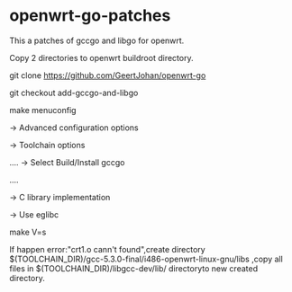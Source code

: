 # openwrt-go-patches

This a patches of gccgo and libgo for openwrt.

Copy 2 directories to openwrt buildroot directory.

git clone https://github.com/GeertJohan/openwrt-go

git checkout add-gccgo-and-libgo

make menuconfig

-> Advanced configuration options

-> Toolchain options

....
-> Select Build/Install gccgo

....

-> C library implementation

-> Use eglibc

make V=s

If happen error:"crt1.o cann't found",create directory $(TOOLCHAIN_DIR)/gcc-5.3.0-final/i486-openwrt-linux-gnu/libs
,copy all files in $(TOOLCHAIN_DIR)/libgcc-dev/lib/ directoryto new created directory.
